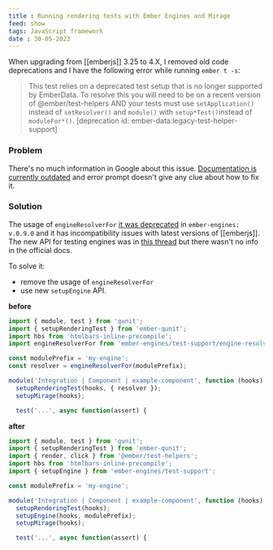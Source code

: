 ```yaml
---
title : Running rendering tests with Ember Engines and Mirage
feed: show
tags: JavaScript framework
date : 30-05-2023
---
```


When upgrading from [[emberjs]] 3.25 to 4.X, I removed old code deprecations and I have the following error while running `ember t -s`:

> This test relies on a deprecated test setup that is no longer supported by EmberData. To resolve this you will need to be on a recent version of @ember/test-helpers AND your tests must use `setApplication()` instead of `setResolver()` and `module()` with `setup*Test()`instead of `moduleFor*()`. [deprecation id: ember-data:legacy-test-helper-support]

### Problem

There's no much information in Google about this issue. [Documentation is currently outdated](https://ember-engines.com/docs/testing-integration) and error prompt doesn't give any clue about how to fix it.

### Solution

The usage of `engineResolverFor` [it was deprecated](https://github.com/ember-engines/ember-engines/pull/812/files) in `ember-engines: v.0.9.0` and it has incompatibility issues with latest versions of [[emberjs]]. The new API for testing engines was in [this thread](https://github.com/ember-engines/ember-engines/pull/653) but there wasn't no info in the official docs.

To solve it:
- remove the usage of `engineResolverFor`
- use new `setupEngine` API.

**before**

```javascript
import { module, test } from 'qunit';
import { setupRenderingTest } from 'ember-qunit';
import hbs from 'htmlbars-inline-precompile';
import engineResolverFor from 'ember-engines/test-support/engine-resolver-for';

const modulePrefix = 'my-engine';
const resolver = engineResolverFor(modulePrefix);

module('Integration | Component | example-component', function (hooks) {
  setupRenderingTest(hooks, { resolver });
  setupMirage(hooks);

  test('...', async function(assert) {
```

**after**

```javascript
import { module, test } from 'qunit';
import { setupRenderingTest } from 'ember-qunit';
import { render, click } from '@ember/test-helpers';
import hbs from 'htmlbars-inline-precompile';
import { setupEngine } from 'ember-engines/test-support';

const modulePrefix = 'my-engine';

module('Integration | Component | example-component', function (hooks) {
  setupRenderingTest(hooks);
  setupEngine(hooks, modulePrefix);
  setupMirage(hooks);

  test('...', async function(assert) {
```
